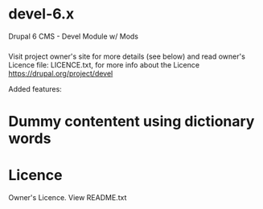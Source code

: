 devel-6.x
=========

Drupal 6 CMS - Devel Module w/ Mods

###


Visit project owner's site for more details (see below) and read owner's Licence file: LICENCE.txt, for more info about the Licence
https://drupal.org/project/devel


Added features:
 # Dummy contentent using dictionary words  

Licence
=========

Owner's Licence. View README.txt
